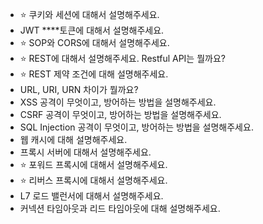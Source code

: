 - ⭐️ 쿠키와 세션에 대해서 설명해주세요.
- JWT ****토큰에 대해서 설명해주세요.
- ⭐️ SOP와 CORS에 대해서 설명해주세요.
- ⭐️ REST에 대해서 설명해주세요.  Restful API는 뭘까요?
- ⭐️ REST 제약 조건에 대해 설명해주세요.
- URL, URI, URN 차이가 뭘까요?
- XSS 공격이 무엇이고, 방어하는 방법을 설명해주세요.
- CSRF 공격이 무엇이고, 방어하는 방법을 설명해주세요.
- SQL Injection 공격이 무엇이고, 방어하는 방법을 설명해주세요.
- 웹 캐시에 대해 설명해주세요.
- 프록시 서버에 대해서 설명해주세요.
- ⭐️ 포워드 프록시에 대해서 설명해주세요.
- ⭐️ 리버스 프록시에 대해서 설명해주세요.
- L7 로드 밸런서에 대해서 설명해주세요.
- 커넥션 타임아웃과 리드 타임아웃에 대해 설명해주세요.
